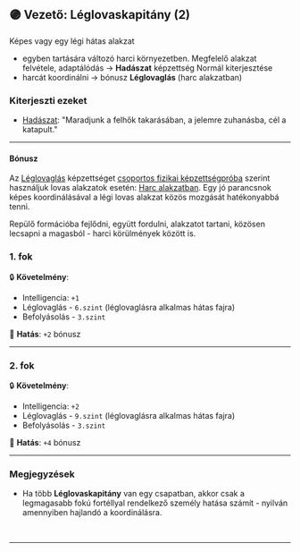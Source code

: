 ## 🟣 Vezető: Léglovaskapitány (2)

Képes vagy egy légi hátas alakzat
- egyben tartására változó harci környezetben. Megfelelő alakzat felvétele, adaptálódás  → **Hadászat** képzettség Normál kiterjesztése
- harcát koordinálni → bónusz **Léglovaglás** (harc alakzatban)

### Kiterjeszti ezeket

- [Hadászat](../kepzettsegek.primer.altalanos/hadaszat.md): "Maradjunk a felhők takarásában, a jelemre zuhanásba, cél a katapult."

---
#### Bónusz

Az [Léglovaglás](../kepzettsegek.szekunder/leglovaglas.md) képzettséget [csoportos fizikai képzettségpróba](../037_csoportos_kepzettsegproba.md#%EF%B8%8F-1-csoportos-fizikai-k%C3%A9pzetts%C3%A9gpr%C3%B3ba) szerint használjuk lovas alakzatok esetén: [Harc alakzatban](../065_03_harc_alakzatban.md). Egy jó parancsnok képes koordinálásával a légi lovas alakzat közös mozgását hatékonyabbá tenni.

Repülő formációba fejlődni, együtt fordulni, alakzatot tartani, közösen lecsapni a magasból - harci körülmények között is.

### 1. fok

🔒 **Követelmény**:
- Intelligencia: `+1`
- Léglovaglás - `6.szint` (léglovaglásra alkalmas hátas fajra)
- Befolyásolás - `3.szint`

🌟 **Hatás**: `+2` bónusz

---
### 2. fok

🔒 **Követelmény**:
- Intelligencia: `+2`
- Léglovaglás - `9.szint` (léglovaglásra alkalmas hátas fajra)
- Befolyásolás - `3.szint`

🌟 **Hatás**: `+4` bónusz

---
### Megjegyzések

- Ha több **Léglovaskapitány** van egy csapatban, akkor csak a legmagasabb fokú fortéllyal rendelkező személy hatása számít - nyilván amennyiben hajlandó a koordinálásra.

<br />

---
